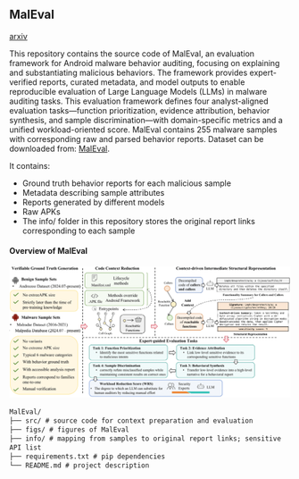 ## MalEval 

[arxiv](https://arxiv.org/pdf/2509.14335)

This repository contains the source code of MalEval, an evaluation framework for Android malware behavior auditing, focusing on explaining and substantiating malicious behaviors. The framework provides expert-verified reports, curated metadata, and model outputs to enable reproducible evaluation of Large Language Models (LLMs) in malware auditing tasks. This evaluation framework defines four analyst-aligned evaluation tasks—function prioritization, evidence attribution, behavior synthesis, and sample discrimination—with domain-specific metrics and a unified workload-oriented score. MalEval contains 255 malware samples with corresponding raw and parsed behavior reports. Dataset can be downloaded from: [MalEval](https://huggingface.co/datasets/Xinzxr/MalEval).

It contains:
+ Ground truth behavior reports for each malicious sample
+ Metadata describing sample attributes
+ Reports generated by different models
+ Raw APKs
+ The info/ folder in this repository stores the original report links corresponding to each sample

#### Overview of MalEval
![MalEval Overview](figs/Arch.png)


```
MalEval/
├── src/ # source code for context preparation and evaluation
├── figs/ # figures of MalEval
├── info/ # mapping from samples to original report links; sensitive API list
├── requirements.txt # pip dependencies
└── README.md # project description
```
